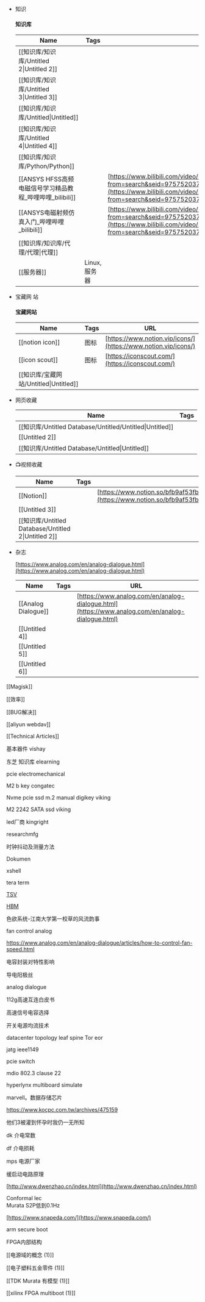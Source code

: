 - 知识
    
    #### 知识库
    
    |Name|Tags|URL|
    |---|---|---|
    |[[知识库/知识库/Untitled 2\|Untitled 2]]|||
    |[[知识库/知识库/Untitled 3\|Untitled 3]]|||
    |[[知识库/知识库/Untitled\|Untitled]]|||
    |[[知识库/知识库/Untitled 4\|Untitled 4]]|||
    |[[知识库/知识库/Python/Python]]|||
    |[[ANSYS HFSS高频电磁信号学习精品教程_哔哩哔哩_bilibili]]||[https://www.bilibili.com/video/BV1YJ411t7ta?from=search&seid=9757520375610453540&spm_id_from=333.337.0.0](https://www.bilibili.com/video/BV1YJ411t7ta?from=search&seid=9757520375610453540&spm_id_from=333.337.0.0)|
    |[[ANSYS电磁射频仿真入门_哔哩哔哩_bilibili]]||[https://www.bilibili.com/video/BV13K4y1x7hW?from=search&seid=9757520375610453540&spm_id_from=333.337.0.0](https://www.bilibili.com/video/BV13K4y1x7hW?from=search&seid=9757520375610453540&spm_id_from=333.337.0.0)|
    |[[知识库/知识库/代理/代理\|代理]]|||
    |[[服务器]]|Linux, 服务器||
    
      
      
    
- 宝藏网 站
    
    #### 宝藏网站
    
    |Name|Tags|URL|
    |---|---|---|
    |[[notion icon]]|图标|[https://www.notion.vip/icons/](https://www.notion.vip/icons/)|
    |[[icon scout]]|图标|[https://iconscout.com/](https://iconscout.com/)|
    |[[知识库/宝藏网站/Untitled\|Untitled]]|||
    
      
      
    
- 网页收藏
    
    |Name|Tags|
    |---|---|
    |[[知识库/Untitled Database/Untitled/Untitled\|Untitled]]||
    |[[Untitled 2]]||
    |[[知识库/Untitled Database/Untitled\|Untitled]]||
    
      
      
    
- 📺视频收藏
    
    |Name|Tags|Column|Property|
    |---|---|---|---|
    |[[Notion]]||[https://www.notion.so/bfb9af53fb7c40989064bd006104e293#dd12a0cff757404b97b177519a8289ff](https://www.notion.so/bfb9af53fb7c40989064bd006104e293#dd12a0cff757404b97b177519a8289ff)|asdfa|
    |[[Untitled 3]]||||
    |[[知识库/Untitled Database/Untitled 2\|Untitled 2]]||||
    
      
      
    
- 杂志
    
    [https://www.analog.com/en/analog-dialogue.html](https://www.analog.com/en/analog-dialogue.html)
    
    |Name|Tags|URL|
    |---|---|---|
    |[[Analog Dialogue]]||[https://www.analog.com/en/analog-dialogue.html](https://www.analog.com/en/analog-dialogue.html)|
    |[[Untitled 4]]|||
    |[[Untitled 5]]|||
    |[[Untitled 6]]|||
    
      
      
    

  

  

  

[[Magisk]]

  

[[效率]]

[[BUG解决]]

  

[[aliyun webdav]]

[[Technical Articles]]

  

  

基本器件 vishay

东芝 知识库 elearning

pcie electromechanical

M2 b key congatec

Nvme pcie ssd m.2 manual digikey viking

M2 2242 SATA ssd viking

led厂商 kingright

researchmfg

时钟抖动及测量方法

Dokumen

xshell

tera term

  

[TSV](https://en.wikipedia.org/wiki/Through-silicon_via)

[HBM](https://en.wikipedia.org/wiki/High_Bandwidth_Memory)

色欲系统-江南大学第一校草的风流韵事

fan control analog

https://www.analog.com/en/analog-dialogue/articles/how-to-control-fan-speed.html

电容封装对特性影响

导电阳极丝

  

analog dialogue

112g高速互连白皮书

  

高速信号电容选择

开关电源均流技术

datacenter topology leaf spine Tor eor

jatg ieee1149

pcie switch

mdio 802.3 clause 22

hyperlynx multiboard simulate

marvell。数据存储芯片

  

https://www.kocpc.com.tw/archives/475159

他们3被灌到怀孕时我仍一无所知

dk 介电常数

df 介电损耗

mps 电源厂家

  

  

缓启动电路原理

[http://www.dwenzhao.cn/index.html](http://www.dwenzhao.cn/index.html)

Conformal lec  
Murata S2P低到0.1Hz  
  
[https://www.snapeda.com/](https://www.snapeda.com/)

arm secure boot

FPGA内部结构

  

[[电源域的概念 (1)]]

[[电子塑料五金零件 (1)]]

[[TDK Murata 有模型 (1)]]

[[xilinx FPGA multiboot (1)]]